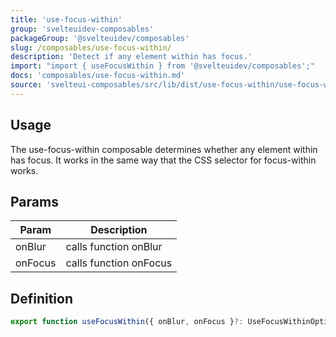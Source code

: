 ```yaml
---
title: 'use-focus-within'
group: 'svelteuidev-composables'
packageGroup: '@svelteuidev/composables'
slug: /composables/use-focus-within/
description: 'Detect if any element within has focus.'
import: "import { useFocusWithin } from '@svelteuidev/composables';"
docs: 'composables/use-focus-within.md'
source: 'svelteui-composables/src/lib/dist/use-focus-within/use-focus-within.ts'
---
```


<script lang='ts'>
    import { Demo, ComposableDemos } from "@svelteuidev/demos";
    import { Heading } from 'components'
</script>

<Heading />

## Usage

The use-focus-within composable determines whether any element within has focus. It works in the same way that the CSS selector for focus-within works.

<Demo demo={ComposableDemos.useFocusWithinDemo.usage} />

## Params

| Param   | Description            |
| ------- | ---------------------- |
| onBlur  | calls function onBlur  |
| onFocus | calls function onFocus |

## Definition

```ts
export function useFocusWithin({ onBlur, onFocus }?: UseFocusWithinOptions): FocusWithin;
```
